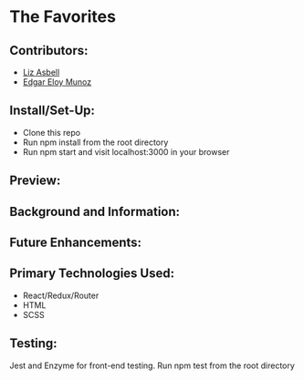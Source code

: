 # The Favorites 

## Contributors:
- [Liz Asbell](https://github.com/easbell)
- [Edgar Eloy Munoz](https://github.com/criteriamor)

## Install/Set-Up:
- Clone this repo
- Run npm install from the root directory
- Run npm start and visit localhost:3000 in your browser

## Preview: 


## Background and Information:


## Future Enhancements: 

## Primary Technologies Used:
- React/Redux/Router
- HTML
- SCSS

## Testing:
Jest and Enzyme for front-end testing.
Run npm test from the root directory
